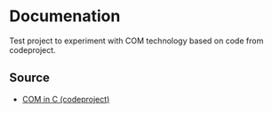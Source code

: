 # Documenation

Test project to experiment with COM technology based on code from codeproject.

## Source

- [COM in C (codeproject)](https://www.codeproject.com/Articles/338268/COM-in-C)
